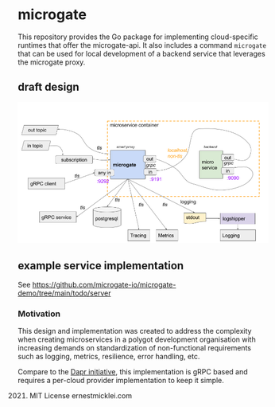 # microgate

This repository provides the Go package for implementing cloud-specific runtimes that offer the microgate-api. It also includes a command `microgate` that can be used for local development of a backend service that leverages the microgate proxy.

## draft design
![](docs/Microgate.png)


## example service implementation

See https://github.com/microgate-io/microgate-demo/tree/main/todo/server


### Motivation

This design and implementation was created to address the complexity when creating microservices in a polygot development organisation with increasing demands on standardization of non-functional requirements such as logging, metrics, resilience, error handling, etc.

Compare to the [Dapr initiative](https://dapr.io/), this implementation is gRPC based and requires a per-cloud provider implementation to keep it simple.

2021. MIT License ernestmicklei.com